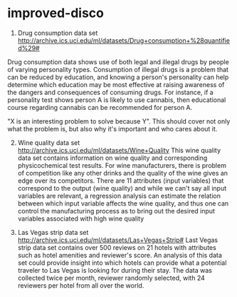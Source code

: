 # improved-disco

1. Drug consumption data set
http://archive.ics.uci.edu/ml/datasets/Drug+consumption+%28quantified%29#

Drug consumption data shows use of both legal and illegal drugs by people of varying personality types.
Consumption of illegal drugs is a problem that can be reduced by education, and knowing a person's personality 
can help determine which education may be most effective at raising awareness of the dangers and consequences of
consuming drugs. For instance, if a personality test shows person A is likely to use cannabis, then educational 
course regarding cannabis can be recommended for person A.

"X is an interesting problem to solve because Y".
This should cover not only what the problem is, but also why it's important and who cares about it.

2. Wine quality data set
http://archive.ics.uci.edu/ml/datasets/Wine+Quality
This wine quality data set contains information on wine quality and corresponding physicochemical test results.
For wine manufacturers, there is problem of competition like any other drinks and the quality of the wine
gives an edge over its competitors. There are 11 attributes (input variables) that correspond to the output (wine quality)
and while we can't say all input variables are relevant, a regression analysis can estimate the relation between which 
input variable affects the wine quality, and thus one can control the manufacturing process as to
bring out the desired input variables associated with high wine quality

3. Las Vegas strip data set
http://archive.ics.uci.edu/ml/datasets/Las+Vegas+Strip#
Last Vegas strip data set contains over 500 reviews on 21 hotels with attributes such as hotel amenities and reviewer's score.
An analysis of this data set could provide insight into which hotels can provide what a potential traveler to Las Vegas
is looking for during their stay. The data was collected twice per month, reviewer randomly selected, with 24 reviewers per hotel from
all over the world. 

